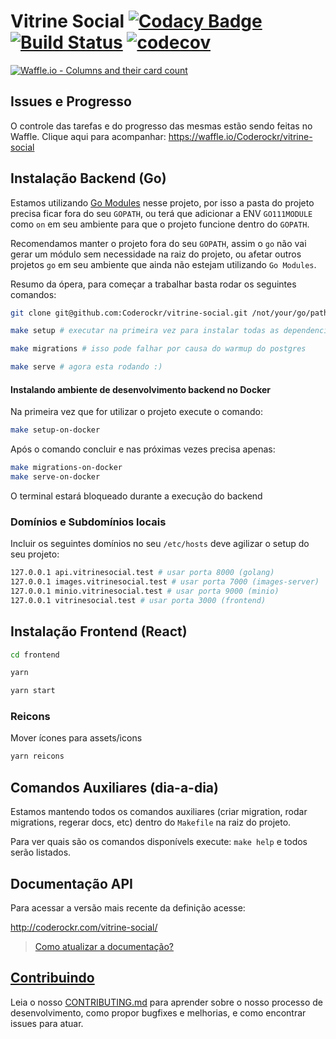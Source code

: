 Vitrine Social [![Codacy Badge](https://api.codacy.com/project/badge/Grade/5d73b7a4fb1b4118a8cb900e1ea91c49)](https://www.codacy.com/app/lucassabreu/vitrine-social?utm_source=github.com&amp;utm_medium=referral&amp;utm_content=Coderockr/vitrine-social&amp;utm_campaign=Badge_Grade) [![Build Status](https://travis-ci.org/Coderockr/vitrine-social.svg?branch=master)](https://travis-ci.org/Coderockr/vitrine-social) [![codecov](https://codecov.io/gh/Coderockr/vitrine-social/branch/master/graph/badge.svg)](https://codecov.io/gh/Coderockr/vitrine-social)
===============
[![Waffle.io - Columns and their card count](https://badge.waffle.io/Coderockr/vitrine-social.svg?columns=all)](https://waffle.io/Coderockr/vitrine-social)

## Issues e Progresso

O controle das tarefas e do progresso das mesmas estão sendo feitas no Waffle. Clique aqui para acompanhar: https://waffle.io/Coderockr/vitrine-social

## Instalação Backend (Go)

Estamos utilizando [Go Modules](https://github.com/golang/go/wiki/Modules) nesse projeto, por isso a pasta do projeto precisa ficar fora do seu `GOPATH`, ou terá que adicionar a ENV `GO111MODULE` como `on` em seu ambiente para que o projeto funcione dentro do `GOPATH`.

Recomendamos manter o projeto fora do seu `GOPATH`, assim o `go` não vai gerar um módulo sem necessidade na raiz do projeto, ou afetar outros projetos `go` em seu ambiente que ainda não estejam utilizando `Go Modules`.

Resumo da ópera, para começar a trabalhar basta rodar os seguintes comandos:

```sh
git clone git@github.com:Coderockr/vitrine-social.git /not/your/go/path/vitrine-social;

make setup # executar na primeira vez para instalar todas as dependencias e ferramentas

make migrations # isso pode falhar por causa do warmup do postgres

make serve # agora esta rodando :)
```

#### Instalando ambiente de desenvolvimento backend no Docker

Na primeira vez que for utilizar o projeto execute o comando:
```sh
make setup-on-docker
```

Após o comando concluir e nas próximas vezes precisa apenas:
```sh
make migrations-on-docker
make serve-on-docker
```

O terminal estará bloqueado durante a execução do backend

### Domínios e Subdomínios locais

Incluir os seguintes domínios no seu `/etc/hosts` deve agilizar o setup do seu projeto:

```sh
127.0.0.1 api.vitrinesocial.test # usar porta 8000 (golang)
127.0.0.1 images.vitrinesocial.test # usar porta 7000 (images-server)
127.0.0.1 minio.vitrinesocial.test # usar porta 9000 (minio)
127.0.0.1 vitrinesocial.test # usar porta 3000 (frontend)
```

## Instalação Frontend (React)

```sh
cd frontend

yarn

yarn start
```


### Reicons

Mover ícones para assets/icons

```sh
yarn reicons
```

## Comandos Auxiliares (dia-a-dia)

Estamos mantendo todos os comandos auxiliares (criar migration, rodar migrations, regerar docs, etc) dentro do `Makefile` na raiz do projeto.

Para ver quais são os comandos disponívels execute: `make help` e todos serão listados.

## Documentação API

Para acessar a versão mais recente da definição acesse:

http://coderockr.com/vitrine-social/

> [Como atualizar a documentação?](./CONTRIBUTING.md#atualize-a-documentação)

## [Contribuindo](./CONTRIBUTING.md)

Leia o nosso [CONTRIBUTING.md](./CONTRIBUTING.md) para aprender sobre o nosso processo de desenvolvimento, como propor bugfixes e melhorias, e como encontrar issues para atuar.
